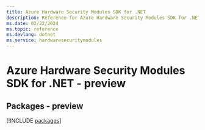 ```yaml
---
title: Azure Hardware Security Modules SDK for .NET
description: Reference for Azure Hardware Security Modules SDK for .NET
ms.date: 02/22/2024
ms.topic: reference
ms.devlang: dotnet
ms.service: hardwaresecuritymodules
---
```

# Azure Hardware Security Modules SDK for .NET - preview
## Packages - preview
[!INCLUDE [packages](hardware-security-modules-index.md)]